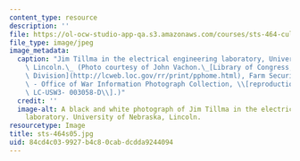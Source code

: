```yaml
---
content_type: resource
description: ''
file: https://ol-ocw-studio-app-qa.s3.amazonaws.com/courses/sts-464-cultural-history-of-technology-spring-2005/84cd4c039927b4c80cabdcdda9244094_sts-464s05.jpg
file_type: image/jpeg
image_metadata:
  caption: "Jim Tillma in the electrical engineering laboratory, University of Nebraska,\
    \ Lincoln.\_ (Photo courtesy of John Vachon.\_[Library of Congress, Prints & Photographs\
    \ Division](http://lcweb.loc.gov/rr/print/pphome.html), Farm Security Administration\
    \ - Office of War Information Photograph Collection, \\[reproduction number:\_\
    \ LC-USW3- 003058-D\\].)"
  credit: ''
  image-alt: A black and white photograph of Jim Tillma in the electrical engineering
    laboratory. University of Nebraska, Lincoln.
resourcetype: Image
title: sts-464s05.jpg
uid: 84cd4c03-9927-b4c8-0cab-dcdda9244094
---
```

